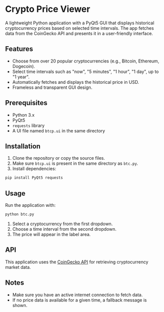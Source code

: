 # Crypto Price Viewer

A lightweight Python application with a PyQt5 GUI that displays historical cryptocurrency prices based on selected time intervals. The app fetches data from the CoinGecko API and presents it in a user-friendly interface.

## Features

- Choose from over 20 popular cryptocurrencies (e.g., Bitcoin, Ethereum, Dogecoin).
- Select time intervals such as "now", "5 minutes", "1 hour", "1 day", up to "1 year".
- Automatically fetches and displays the historical price in USD.
- Frameless and transparent GUI design.

## Prerequisites

- Python 3.x
- PyQt5
- `requests` library
- A UI file named `btcp.ui` in the same directory

## Installation

1. Clone the repository or copy the source files.
2. Make sure `btcp.ui` is present in the same directory as `btc.py`.
3. Install dependencies:

```bash
pip install PyQt5 requests
```

## Usage

Run the application with:

```bash
python btc.py
```

1. Select a cryptocurrency from the first dropdown.
2. Choose a time interval from the second dropdown.
3. The price will appear in the label area.

## API

This application uses the [CoinGecko API](https://www.coingecko.com/en/api) for retrieving cryptocurrency market data.

## Notes

- Make sure you have an active internet connection to fetch data.
- If no price data is available for a given time, a fallback message is shown.